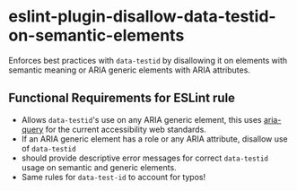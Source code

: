 # eslint-plugin-disallow-data-testid-on-semantic-elements

Enforces best practices with `data-testid` by disallowing it on elements with semantic meaning or ARIA generic elements with ARIA attributes.

## Functional Requirements for ESLint rule

- Allows `data-testid`'s use on any ARIA generic element, this uses [aria-query](https://www.npmjs.com/package/aria-query) for the current accessibility web standards.
- If an ARIA generic element has a role or any ARIA attribute, disallow use of `data-testid`
- should provide descriptive error messages for correct `data-testid` usage on semantic and generic elements.
- Same rules for `data-test-id` to account for typos!
